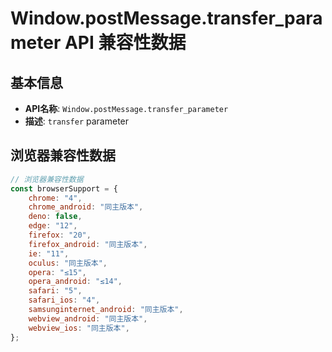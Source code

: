 # Window.postMessage.transfer_parameter API 兼容性数据

## 基本信息

- **API名称**: `Window.postMessage.transfer_parameter`
- **描述**: `transfer` parameter

## 浏览器兼容性数据

```javascript
// 浏览器兼容性数据
const browserSupport = {
    chrome: "4",
    chrome_android: "同主版本",
    deno: false,
    edge: "12",
    firefox: "20",
    firefox_android: "同主版本",
    ie: "11",
    oculus: "同主版本",
    opera: "≤15",
    opera_android: "≤14",
    safari: "5",
    safari_ios: "4",
    samsunginternet_android: "同主版本",
    webview_android: "同主版本",
    webview_ios: "同主版本",
};

```

